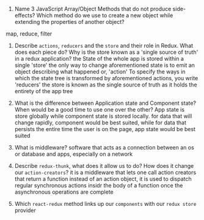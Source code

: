 1.  Name 3 JavaScript Array/Object Methods that do not produce side-effects? Which method do we use to create a new object while extending the properties of another object? 

map, reduce, filter


1.  Describe `actions`, `reducers` and the `store` and their role in Redux. What does each piece do? Why is the store known as a 'single source of truth' in a redux application? 
the State of the whole app is stored within a single 'store'
the only way to change aforementioned state is to emit an object describing what happened or, 'action'
To specify the ways in which the state tree is transformed by aforementioned actions, you write 'reducers'
the store is known as the single source of truth as it holds the entirety of the app tree

1.  What is the difference between Application state and Component state? When would be a good time to use one over the other?
App state is store globally while component state is stored locally. for data that will change rapidly, component would be best suited, while for data that persists the entire time the user is on the page, app state would be best suited
1.  What is middleware?
software that acts as a connection between an os or database and apps, especially on a network
1.  Describe `redux-thunk`, what does it allow us to do? How does it change our `action-creators`? it is a middleware that lets one call action creators that return a function instead of an action object, it is used to dispatch regular synchronous actions insidr the body of a function once the asynchronous operations are complete
1.  Which `react-redux` method links up our `components` with our `redux store`
provider